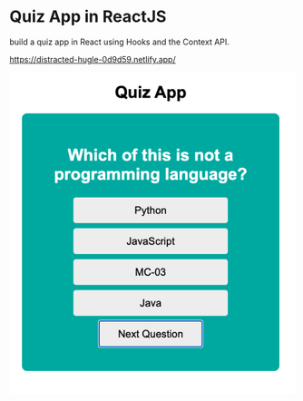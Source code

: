 # Quiz App in ReactJS

build a quiz app in React using Hooks and the Context API.

https://distracted-hugle-0d9d59.netlify.app/

<img src='https://github.com/TotoroDavid/Quiz-App-in-ReactJS/blob/master/Screen%20Shot%202021-08-17%20at%203.13.56%20pm.png?raw=true'>
